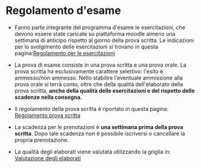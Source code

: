 
# Regolamento d'esame 

 - Fanno parte integrante del programma d'esame le esercitazioni, che devono essere state caricate su piattaforma moodle almeno una settimana di anticipo rispetto al giorno della prova scritta. Le indicazioni per lo svolgimento delle esercitazioni si trovano in questa pagina:[Regolamento per le esercitazioni](../regolamento_esercitazioni/Regolamento%20per%20le%20esercitazioni) 
   
- La prova di esame consiste in una prova scritta e una prova orale. La prova scritta ha esclusivamente carattere selettivo: l'esito è ammesso/non ammesso. Nello stabilire l'eventuale ammissione alla prova orale si terrà conto, oltre che della qualità dell'elaborato della prova scritta, **anche della qualità delle esercitazioni e del rispetto delle scadenze nella consegna.**

- Il regolamento della prova scritta è riportato in questa pagina: [Regolamento prova scritta](Regolamento%20prova%20scritta.md)

- La scadenza per le prenotazioni è **una settimana prima della prova scritta**. Dopo tale scadenza non è possibile iscriversi o cancellare la propria prenotazione.
  
- La qualità degli elaborati viene valutata utilizzando la griglia in: [Valutazione degli elaborati](Valutazione%20degli%20elaborati.md)






	

[^1]: 

